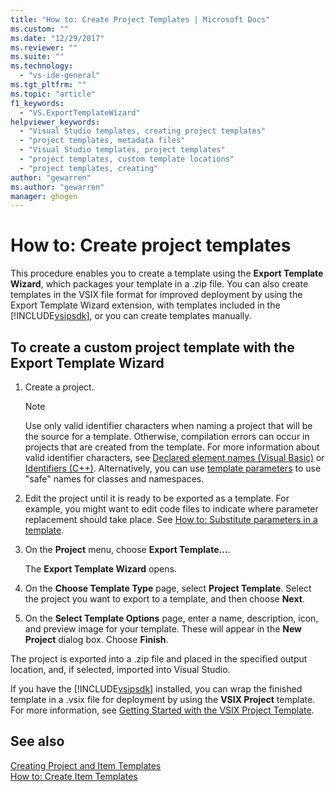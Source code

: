 ```yaml
---
title: "How to: Create Project Templates | Microsoft Docs"
ms.custom: ""
ms.date: "12/29/2017"
ms.reviewer: ""
ms.suite: ""
ms.technology: 
  - "vs-ide-general"
ms.tgt_pltfrm: ""
ms.topic: "article"
f1_keywords: 
  - "VS.ExportTemplateWizard"
helpviewer_keywords: 
  - "Visual Studio templates, creating project templates"
  - "project templates, metadata files"
  - "Visual Studio templates, project templates"
  - "project templates, custom template locations"
  - "project templates, creating"
author: "gewarren"
ms.author: "gewarren"
manager: ghogen
---
```

# How to: Create project templates

This procedure enables you to create a template using the **Export Template Wizard**, which packages your template in a .zip file. You can also create templates in the VSIX file format for improved deployment by using the Export Template Wizard extension, with templates included in the [!INCLUDE[vsipsdk](../extensibility/includes/vsipsdk_md.md)], or you can create templates manually.

## To create a custom project template with the Export Template Wizard

1. Create a project.

    > [!NOTE]
    > Use only valid identifier characters when naming a project that will be the source for a template. Otherwise, compilation errors can occur in projects that are created from the template. For more information about valid identifier characters, see [Declared element names (Visual Basic)](/dotnet/visual-basic/programming-guide/language-features/declared-elements/declared-element-names) or [Identifiers (C++)](/cpp/cpp/identifiers-cpp). Alternatively, you can use [template parameters](../ide/template-parameters.md) to use "safe" names for classes and namespaces.

1. Edit the project until it is ready to be exported as a template. For example, you might want to edit code files to indicate where parameter replacement should take place. See [How to: Substitute parameters in a template](../ide/how-to-substitute-parameters-in-a-template.md).

1. On the **Project** menu, choose **Export Template...**.

   The **Export Template Wizard** opens.

1. On the **Choose Template Type** page, select **Project Template**. Select the project you want to export to a template, and then choose **Next**.

1. On the **Select Template Options** page, enter a name, description, icon, and preview image for your template. These will appear in the **New Project** dialog box. Choose **Finish**.

  The project is exported into a .zip file and placed in the specified output location, and, if selected, imported into Visual Studio.

  If you have the [!INCLUDE[vsipsdk](../extensibility/includes/vsipsdk_md.md)] installed, you can wrap the finished template in a .vsix file for deployment by using the **VSIX Project** template. For more information, see [Getting Started with the VSIX Project Template](../extensibility/getting-started-with-the-vsix-project-template.md).

## See also

[Creating Project and Item Templates](../ide/creating-project-and-item-templates.md)  
[How to: Create Item Templates](../ide/how-to-create-item-templates.md)
